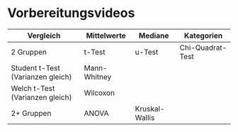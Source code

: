 # Vorbereitungsvideos

Vergleich | Mittelwerte | Mediane | Kategorien
--- | --- | --- | ---  
2 Gruppen | t-Test | u-Test | Chi-Quadrat-Test  
  | Student t-Test (Varianzen gleich) | Mann-Whitney | 
  | Welch t-Test (Varianzen gleich) | Wilcoxon | 
2+ Gruppen | ANOVA | Kruskal-Wallis |  
